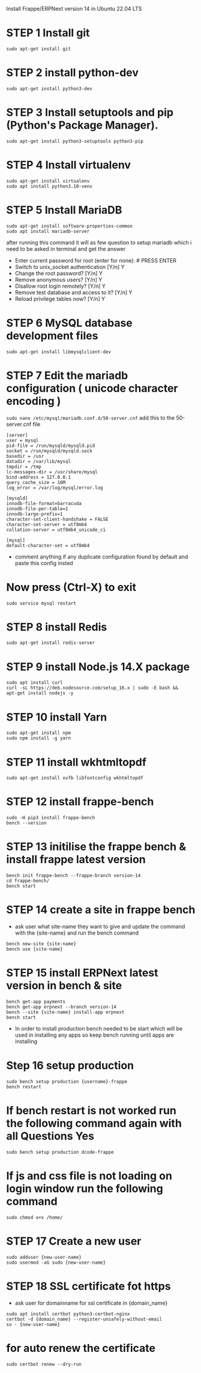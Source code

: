 Install Frappe/ERPNext version 14 in Ubuntu 22.04 LTS

# STEP 1 Install git
```sudo apt-get install git```
# STEP 2 install python-dev
```sudo apt-get install python3-dev```
# STEP 3 Install setuptools and pip (Python's Package Manager).
```sudo apt-get install python3-setuptools python3-pip```
# STEP 4 Install virtualenv
```
sudo apt-get install virtualenv
sudo apt install python3.10-venv
```
# STEP 5 Install MariaDB
```
sudo apt-get install software-properties-common
sudo apt install mariadb-server
```
after running this command it will as few question to setup mariadb which i need to be asked in terminal and get the answer
- Enter current password for root (enter for none): # PRESS ENTER
- Switch to unix_socket authentication [Y/n] Y
- Change the root password? [Y/n] Y
- Remove anonymous users? [Y/n] Y
- Disallow root login remotely? [Y/n] Y
- Remove test database and access to it? [Y/n] Y
- Reload privilege tables now? [Y/n] Y
# STEP 6 MySQL database development files
```sudo apt-get install libmysqlclient-dev```
# STEP 7 Edit the mariadb configuration ( unicode character encoding )
```sudo nano /etc/mysql/mariadb.conf.d/50-server.cnf```
add this to the 50-server.cnf file
```
[server]
user = mysql
pid-file = /run/mysqld/mysqld.pid
socket = /run/mysqld/mysqld.sock
basedir = /usr
datadir = /var/lib/mysql
tmpdir = /tmp
lc-messages-dir = /usr/share/mysql
bind-address = 127.0.0.1
query_cache_size = 16M
log_error = /var/log/mysql/error.log

[mysqld]
innodb-file-format=barracuda
innodb-file-per-table=1
innodb-large-prefix=1
character-set-client-handshake = FALSE
character-set-server = utf8mb4
collation-server = utf8mb4_unicode_ci      
 
[mysql]
default-character-set = utf8mb4
```
- comment anything if any duplicate configuration found by default and paste this config insted
# Now press (Ctrl-X) to exit
```sudo service mysql restart```
# STEP 8 install Redis
```sudo apt-get install redis-server```
# STEP 9 install Node.js 14.X package
```
sudo apt install curl
curl -sL https://deb.nodesource.com/setup_16.x | sudo -E bash &&
apt-get install nodejs -y
```
# STEP 10 install Yarn
```
sudo apt-get install npm
sudo npm install -g yarn
```
# STEP 11 install wkhtmltopdf
```sudo apt-get install xvfb libfontconfig wkhtmltopdf```
# STEP 12 install frappe-bench
```
sudo -H pip3 install frappe-bench
bench --version
```
# STEP 13 initilise the frappe bench & install frappe latest version
```
bench init frappe-bench --frappe-branch version-14
cd frappe-bench/
bench start
```
# STEP 14 create a site in frappe bench
- ask user what site-name they want to give and update the command with the {site-name} and run the bench command
```
bench new-site {site-name}
bench use {site-name}
```
# STEP 15 install ERPNext latest version in bench & site
```
bench get-app payments
bench get-app erpnext --branch version-14
bench --site {site-name} install-app erpnext
bench start
```
- In order to install production bench needed to be start which will be used in installing any apps so keep bench running until apps are installing

# Step 16 setup production
```
sudo bench setup production {username}-frappe
bench restart
```
# If bench restart is not worked run the following command again with all Questions Yes
```sudo bench setup production dcode-frappe```
# If js and css file is not loading on login window run the following command
```sudo chmod o+x /home/```
# STEP 17 Create a new user
```
sudo adduser {new-user-name}
sudo usermod -aG sudo {new-user-name}
```
# STEP 18 SSL certificate fot https
- ask user for domainname for ssl certificate in {domain_name}
```
sudo apt install certbot python3-certbot-nginx
certbot -d {domain_name} --register-unsafely-without-email
su - {new-user-name}
```
# for auto renew the certificate
```
sudo certbot renew --dry-run
```
